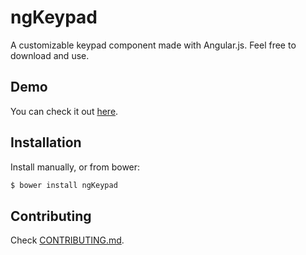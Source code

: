 # ngKeypad

A customizable keypad component made with Angular.js. Feel free to download and use.

## Demo
You can check it out [here](http://alvarowolfx.github.io/ng-keypad/).

## Installation

Install manually, or from bower:

```bash
$ bower install ngKeypad
```

## Contributing
Check [CONTRIBUTING.md](https://github.com/alvarowolfx/ng-keypad/blob/master/CONTRIBUTING.md).
